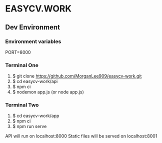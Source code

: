 # EASYCV.WORK

## Dev Environment

### Environment variables

PORT=8000

### Terminal One

1. $ git clone https://github.com/MorganLee909/easycv-work.git
2. $ cd easycv-work/api
3. $ npm ci
4. $ nodemon app.js (or node app.js)

### Terminal Two

1. $ cd easycv-work/app
2. $ npm ci
3. $ npm run serve

API will run on localhost:8000
Static files will be served on localhost:8001